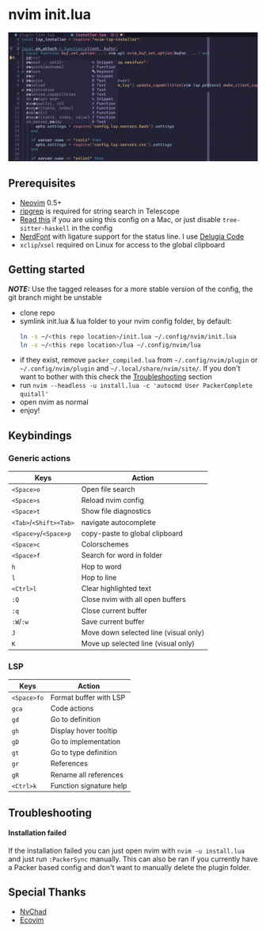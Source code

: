 # nvim init.lua

![screenshot](screenshot.png) 

## Prerequisites

* [Neovim](http://neovim.io/) 0.5+
* [ripgrep](https://github.com/BurntSushi/ripgrep) is required for string search
  in Telescope
* [Read this](https://github.com/tree-sitter/tree-sitter-haskell#building-on-macos) 
  if you are using this config on a Mac, or just disable `tree-sitter-haskell` 
  in the config
* [NerdFont](https://www.nerdfonts.com/font-downloads) with ligature support for
  the status line. I use [Delugia Code](https://github.com/adam7/delugia-code)
* `xclip`/`xsel` required on Linux for access to the global clipboard

## Getting started

***NOTE:*** Use the tagged releases for a more stable version of the config, the
git branch might be unstable

* clone repo
* symlink init.lua & lua folder to your nvim config folder, by default:
  ```bash
  ln -s ~/<this repo location>/init.lua ~/.config/nvim/init.lua
  ln -s ~/<this repo location>/lua ~/.config/nvim/lua
  ```
* if they exist, remove `packer_compiled.lua` from `~/.config/nvim/plugin` or
  `~/.config/nvim/plugin` and `~/.local/share/nvim/site/`. If you don't want to 
  bother with this check the [Troubleshooting](#troubleshooting) section
* run `nvim --headless -u install.lua -c 'autocmd User PackerComplete quitall'`
* open nvim as normal
* enjoy!

## Keybindings

### Generic actions

| Keys                      | Action                                |
| ------------------------- | --------------------------------      |
| `<Space>o`                | Open file search                      |
| `<Space>s`                | Reload nvim config                    |
| `<Space>t`                | Show file diagnostics                 |
| `<Tab>`/`<Shift><Tab>`    | navigate autocomplete                 |
| `<Space>y`/`<Space>p`     | copy-paste to global clipboard        |
| `<Space>c`                | Colorschemes                          |
| `<Space>f`                | Search for word in folder             |
| `h`                       | Hop to word                           |
| `l`                       | Hop to line                           |
| `<Ctrl>l`                 | Clear highlighted text                |
| `:Q`                      | Close nvim with all open buffers      |
| `:q`                      | Close current buffer                  |
| `:W`/`:w`                 | Save current buffer                   |
| `J`                       | Move down selected line (visual only) |
| `K`                       | Move up selected line (visual only)   |

### LSP
| Keys                      | Action                           |
| ------------------------- | -------------------------------- |
| `<Space>fo`               | Format buffer with LSP           |
| `gca`                     | Code actions                     |
| `gd`                      | Go to definition                 |
| `gh`                      | Display hover tooltip            |
| `gD`                      | Go to implementation             |
| `gt`                      | Go to type definition            |
| `gr`                      | References                       |
| `gR`                      | Rename all references            |
| `<Ctrl>k`                 | Function signature help          |

## Troubleshooting

#### Installation failed
If the installation failed you can just open nvim with `nvim -u install.lua` and
just run `:PackerSync` manually. This can also be ran if you currently have a
Packer based config and don't want to manually delete the plugin folder.

## Special Thanks
* [NvChad](https://nvchad.github.io/)
* [Ecovim](https://github.com/ecosse3/nvim)
